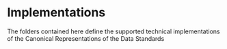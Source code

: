 # Implementations

The folders contained here define the supported technical implementations of the Canonical Representations of the Data Standards 